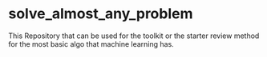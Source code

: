 # solve_almost_any_problem
This Repository that can be used for the toolkit or the starter review method for the most basic algo that machine learning has. 
